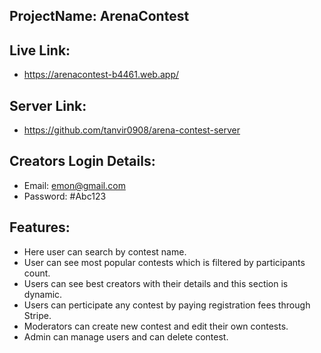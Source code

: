 ## ProjectName: ArenaContest
## Live Link:
- https://arenacontest-b4461.web.app/
## Server Link: 
- https://github.com/tanvir0908/arena-contest-server

## Creators Login Details:
- Email: emon@gmail.com
- Password: #Abc123

## Features:
- Here user can search by contest name.
- User can see most popular contests which is filtered by participants count.
- Users can see best creators with their details and this section is dynamic.
- Users can perticipate any contest by paying registration fees through Stripe.
- Moderators can create new contest and edit their own contests.
- Admin can manage users and can delete contest.
